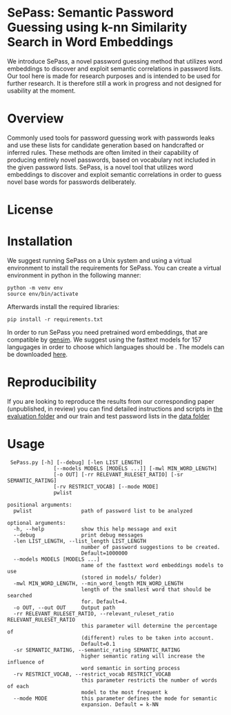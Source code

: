 # SePass: Semantic Password Guessing using k-nn Similarity Search in Word Embeddings

We introduce SePass, a novel password guessing method that utilizes word embeddings to discover and exploit semantic correlations in password lists. 
Our tool here is made for research purposes and is intended to be used for further research. It is therefore still a work in progress and not designed for usability at the moment. 
 
 # Overview
Commonly used tools for password guessing work with passwords leaks and use these lists for candidate generation based on handcrafted or inferred rules. These methods are often limited in their capability of producing entirely novel passwords, based on vocabulary not included in the given password lists. SePass, is a novel tool that utilizes word embeddings to discover and exploit semantic correlations in order to guess novel base words for passwords deliberately. 
 
 # License
 
 
 
 # Installation
 
 We suggest running SePass on a Unix system and using a virtual environment to install the requirements for SePass. 
 You can create a virtual environment in python in the following manner:
 
 ```
 python -m venv env 
 source env/bin/activate
 ```
 Afterwards install the required libraries:
 
 ```
 pip install -r requirements.txt
 ```
 
In order to run SePass you need pretrained word embeddings, that are compatible by [gensim](https://radimrehurek.com/gensim/). We suggest using the fasttext models for 157 langugages in order to choose which languages should be . The models can be downloaded [here](https://fasttext.cc/docs/en/crawl-vectors.html).
 
 # Reproducibility
 
 If you are looking to reproduce the results from our corresponding paper (unpublished, in review) you can find detailed instructions and scripts in [the evaluation folder](/evaluation/) and our train and test password lists in the [data folder](/data/)
 
 # Usage
 
```
 SePass.py [-h] [--debug] [-len LIST_LENGTH]
               [--models MODELS [MODELS ...]] [-mwl MIN_WORD_LENGTH]
               [-o OUT] [-rr RELEVANT_RULESET_RATIO] [-sr SEMANTIC_RATING]
               [-rv RESTRICT_VOCAB] [--mode MODE]
               pwlist
               
positional arguments:
  pwlist                path of password list to be analyzed

optional arguments:
  -h, --help            show this help message and exit
  --debug               print debug messages
  -len LIST_LENGTH, --list_length LIST_LENGTH
                        number of password suggestions to be created.
                        Default=1000000
  --models MODELS [MODELS ...]
                        name of the fasttext word embeddings models to use
                        (stored in models/ folder)
  -mwl MIN_WORD_LENGTH, --min_word_length MIN_WORD_LENGTH
                        length of the smallest word that should be searched
                        for. Default=4.
  -o OUT, --out OUT     Output path
  -rr RELEVANT_RULESET_RATIO, --relevant_ruleset_ratio RELEVANT_RULESET_RATIO
                        this parameter will determine the percentage of
                        (different) rules to be taken into account.
                        Default=0.1
  -sr SEMANTIC_RATING, --semantic_rating SEMANTIC_RATING
                        higher semantic rating will increase the influence of
                        word semantic in sorting process
  -rv RESTRICT_VOCAB, --restrict_vocab RESTRICT_VOCAB
                        this parameter restricts the number of words of each
                        model to the most frequent k
  --mode MODE           this parameter defines the mode for semantic
                        expansion. Default = k-NN
```
